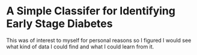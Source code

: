 # A Simple Classifer for Identifying Early Stage Diabetes

This was of interest to myself for personal reasons so I figured I would see what kind of data I could find and what I could learn from it.

